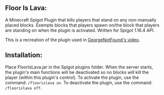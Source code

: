Floor Is Lava:
--------------
A Minecraft Spigot Plugin that kills players that stand on any non-manually
placed blocks. Exempts blocks that players spawn on/the block that players
are standing on when the plugin is activated. Written for Spigot 1.16.4 API.

This is a recreation of the plugin used in 
[GeorgeNotFound's video](https://www.youtube.com/watch?v=17HqO9O_w54).

Installation:
-------------
Place FloorIsLava.jar in the Spigot plugins folder.
When the server starts, the plugin's main functions will be deactivated
so no blocks will kill the player (within this plugin's control). To
activate the plugin, use the command: `/floorislava on`. To deactivate
the plugin, use the command: `/floorislava off`.